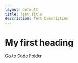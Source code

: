 ```yaml
---
layout: default
title: Test Title
description: Test Description
---
```


# My first heading

[Go to Code Folder](/code/index.md)

